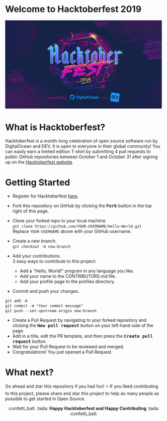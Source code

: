 # Welcome to Hacktoberfest 2019  

![hacktoberfest](hacktoberfest.png)

# What is Hacktoberfest?  
Hacktoberfest is a month-long celebration of open source software run by DigitalOcean and DEV. 
It is open to everyone in their global community! 
You can easily earn a limited edition T-shirt by submitting 4 pull requests to public GitHub repositories between October 1 and October 31 
after signing up on the [Hacktoberfest website](https://hacktoberfest.digitalocean.com/).
 
# Getting Started
* Register for Hacktoberfest [here](https://hacktoberfest.digitalocean.com/). 
* Fork this repository on GitHub by clicking the <kbd><b>Fork</b></kbd> 
button in the top right of this page. 
* Clone your forked repo to your local machine.  
`git clone https://github.com/YOUR-USERNAME/Hello-World.git`  
Replace `YOUR-USERNAME` above with your GitHub username. 
* Create a new branch.  
`git checkout -b new-branch`
* Add your contributions.  
3 easy ways to contribute to this project:
  * Add a "Hello, World!" program in any language you like. 
  * Add your name to the CONTRIBUTORS.md file. 
  * Add your profile page to the profiles directory. 
   
* Commit and push your changes.
```
git add -A 
git commit -m "Your commit message"
git push --set-upstream origin new-branch
```
* Create a Pull Request by navigating to your forked repository and 
clicking the <kbd><b>New pull request</b></kbd> button on your left-hand side of the page.
* Add in a title, edit the PR template, and then press the <kbd><b>Create pull request</b></kbd> button.
* Wait for your Pull Request to be reviewed and merged. 
* Congratulations! You just opened a Pull Request. 

# What next? 
Go ahead and star this repository if you had fun! :star: 
If you liked contributing to this project, please share and star this project to help as many people as possible to get started in Open Source.

<p align="center">:confetti_ball: :tada: <strong>Happy Hacktoberfest and Happy Contributing</strong> :tada: :confetti_ball:</p>